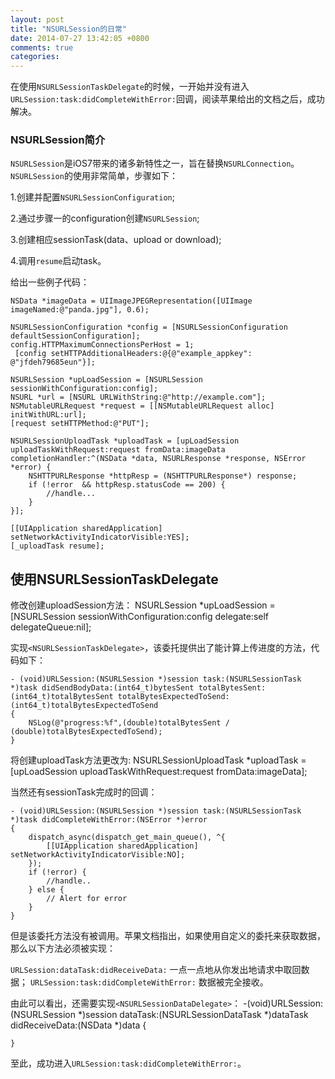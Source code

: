 ```yaml
---
layout: post
title: "NSURLSession的日常"
date: 2014-07-27 13:42:05 +0800
comments: true
categories: 
---
```

 在使用`NSURLSessionTaskDelegate`的时候，一开始并没有进入`URLSession:task:didCompleteWithError:`回调，阅读苹果给出的文档之后，成功解决。
### NSURLSession简介
 `NSURLSession`是iOS7带来的诸多新特性之一，旨在替换`NSURLConnection`。`NSURLSession`的使用非常简单，步骤如下：

 1.创建并配置`NSURLSessionConfiguration`;

 2.通过步骤一的configuration创建`NSURLSession`;
 
 3.创建相应sessionTask(data、upload or download);

 4.调用`resume`启动task。
 
 给出一些例子代码：
 
    NSData *imageData = UIImageJPEGRepresentation([UIImage imageNamed:@"panda.jpg"], 0.6);

    NSURLSessionConfiguration *config = [NSURLSessionConfiguration defaultSessionConfiguration];
    config.HTTPMaximumConnectionsPerHost = 1;
     [config setHTTPAdditionalHeaders:@{@"example_appkey": @"jfdeh79685eun"}];

    NSURLSession *upLoadSession = [NSURLSession sessionWithConfiguration:config];
    NSURL *url = [NSURL URLWithString:@"http://example.com"];
    NSMutableURLRequest *request = [[NSMutableURLRequest alloc] initWithURL:url];
    [request setHTTPMethod:@"PUT"];

    NSURLSessionUploadTask *uploadTask = [upLoadSession uploadTaskWithRequest:request fromData:imageData completionHandler:^(NSData *data, NSURLResponse *response, NSError *error) {
        NSHTTPURLResponse *httpResp = (NSHTTPURLResponse*) response;
        if (!error  && httpResp.statusCode == 200) {
            //handle...
        }
    }];

    [[UIApplication sharedApplication] setNetworkActivityIndicatorVisible:YES];
    [_uploadTask resume];
 
## 使用NSURLSessionTaskDelegate
 修改创建uploadSession方法：
    NSURLSession *upLoadSession = [NSURLSession sessionWithConfiguration:config delegate:self delegateQueue:nil];

 实现`<NSURLSessionTaskDelegate>`，该委托提供出了能计算上传进度的方法，代码如下：

    - (void)URLSession:(NSURLSession *)session task:(NSURLSessionTask *)task didSendBodyData:(int64_t)bytesSent totalBytesSent:(int64_t)totalBytesSent totalBytesExpectedToSend:(int64_t)totalBytesExpectedToSend
    {
        NSLog(@"progress:%f",(double)totalBytesSent / (double)totalBytesExpectedToSend);
    }
 
 将创建uploadTask方法更改为:
    NSURLSessionUploadTask *uploadTask = [upLoadSession uploadTaskWithRequest:request fromData:imageData];

 当然还有sessionTask完成时的回调：

    - (void)URLSession:(NSURLSession *)session task:(NSURLSessionTask *)task didCompleteWithError:(NSError *)error
    {
        dispatch_async(dispatch_get_main_queue(), ^{
            [[UIApplication sharedApplication] setNetworkActivityIndicatorVisible:NO];
        });
        if (!error) {
            //handle..
        } else {
            // Alert for error
        }
    }

 但是该委托方法没有被调用。苹果文档指出，如果使用自定义的委托来获取数据，那么以下方法必须被实现：
 
 `URLSession:dataTask:didReceiveData:` 一点一点地从你发出地请求中取回数据；
 `URLSession:task:didCompleteWithError:` 数据被完全接收。
 
 由此可以看出，还需要实现`<NSURLSessionDataDelegate>`：
    -(void)URLSession:(NSURLSession *)session dataTask:(NSURLSessionDataTask *)dataTask didReceiveData:(NSData *)data
    {
        
    }
 
 至此，成功进入`URLSession:task:didCompleteWithError:`。
 


 